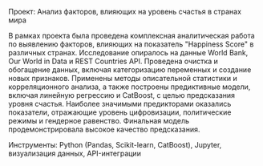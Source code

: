 Проект: Анализ факторов, влияющих на уровень счастья в странах мира

В рамках проекта была проведена комплексная аналитическая работа по выявлению факторов, влияющих на показатель "Happiness Score" в различных странах. Исследование опиралось на данные World Bank, Our World in Data и REST Countries API. Проведена очистка и обогащение данных, включая категоризацию переменных и создание новых признаков. Применены методы описательной статистики и корреляционного анализа, а также построены предиктивные модели, включая линейную регрессию и CatBoost, с целью предсказания уровня счастья. Наиболее значимыми предикторами оказались показатели, отражающие уровень цифровизации, политические режимы и гендерное равенство. Финальная модель продемонстрировала высокое качество предсказания.

Инструменты: Python (Pandas, Scikit-learn, CatBoost), Jupyter, визуализация данных, API-интеграции
